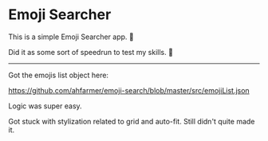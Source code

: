 # Emoji Searcher

This is a simple Emoji Searcher app. 🤣

Did it as some sort of speedrun to test my skills. 💨

-----

Got the emojis list object here:

https://github.com/ahfarmer/emoji-search/blob/master/src/emojiList.json

Logic was super easy.

Got stuck with stylization related to grid and auto-fit. Still didn't quite made it.

